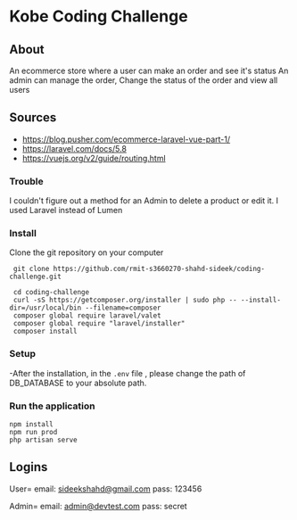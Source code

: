 # Kobe Coding Challenge 


## About
An ecommerce store where a user can make an order and see it's status
An admin can manage the order, Change the status of the order and view all users

## Sources
- https://blog.pusher.com/ecommerce-laravel-vue-part-1/
- https://laravel.com/docs/5.8
- https://vuejs.org/v2/guide/routing.html

### Trouble 
I couldn't figure out a method for an Admin to delete a product or edit it. 
I used Laravel instead of Lumen 


### Install
Clone the git repository on your computer

``` git clone https://github.com/rmit-s3660270-shahd-sideek/coding-challenge.git```


```
 cd coding-challenge
 curl -sS https://getcomposer.org/installer | sudo php -- --install-dir=/usr/local/bin --filename=composer
 composer global require laravel/valet
 composer global require "laravel/installer"
 composer install
```


### Setup
-After the installation, in  the `.env` file , please change the path of  DB_DATABASE to your absolute path. 



### Run the application
```
npm install
npm run prod
php artisan serve
```

## Logins
User=
email: sideekshahd@gmail.com
pass: 123456

Admin=
email: admin@devtest.com
pass: secret
